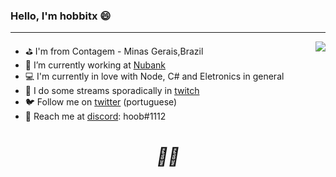 ### Hello, I'm hobbitx 😄
---
<a href="https://www.linkedin.com/in/robert-cristiam/" target="_blank">
<img align="right" src="https://github-readme-stats.vercel.app/api/top-langs/?username=hobbitx" />
</a>

- ⛳ I'm from Contagem - Minas Gerais,Brazil
- 🔨 I’m currently working at [Nubank](https://nubank.com)
- 💻 I'm currently in love with Node, C# and Eletronics in general
- 🎥 I do some streams sporadically in [twitch](https://www.twitch.tv/pugdx)
- 🐦 Follow me on [twitter](https://twitter.com/Hobbit_XK) (portuguese)
- 💬 Reach me at [discord](https://discord.gg/7kf8b7MdZR): hoob#1112

<h1 align='center'><i>✊🏿</i></h1>
